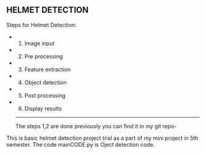 ## HELMET DETECTION
Steps for Helmet Detection:
- 1. Image input
- 2. Pre processing
- 3. Feature extraction
- 4. Object detection
- 5. Post processing
- 6. Display results

  -------------------
  The steps 1,2 are done previously you can find it in my git repo- 

This is basic helmet detection project trial as a part of my mini project in 5th semester.
The code mainCODE.py is Oject detection code.
